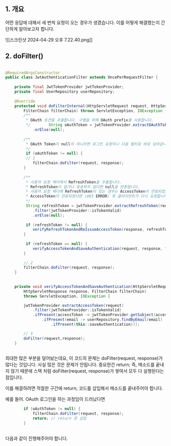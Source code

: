 ## 1. 개요
어떤 응답에 대해서 세 번씩 요청이 오는 경우가 생겼습니다. 이를 어떻게 해결했는지 간단하게 알아보고자 합니다.

![[스크린샷 2024-04-29 오후 7.22.40.png]]

## 2. doFilter()
```java
  
@RequiredArgsConstructor  
public class JwtAuthenticationFilter extends OncePerRequestFilter {  
  
    private final JwtTokenProvider jwtTokenProvider;  
    private final UserRepository userRepository;  
  
    @Override  
    protected void doFilterInternal(HttpServletRequest request, HttpServletResponse response,  
        FilterChain filterChain) throws ServletException, IOException {  
        /**  
         * OAuth 토큰을 추출합니다. 구별을 위해 OAuth prefix를 사용합니다.  
         */        String oAuthToken = jwtTokenProvider.extractOAuthToken(request)  
            .orElse(null);  
  
        /**  
         * OAuth Token이 null이 아니라면 로그인 요청이니 다음 필터로 바로 넘어갑니다.  
         */        
         if (oAuthToken != null) {  
         // 1 
            filterChain.doFilter(request, response);  
        }  
  
        /**  
         * 사용자 요청 헤더에서 RefreshToken을 추출합니다.  
         * RefreshToken이 없거나 유효하지 않다면 null을 반환합니다.  
         * 사용자 요청 헤더에 RefreshToken이 있는 경우는 AccessToken이 만료되었을 때입니다.  
         * AccessToken이 만료되었다면 (403 ERROR) 후 클라이언트가 다시 요청합니다.  
         */        
         String refreshToken = jwtTokenProvider.extractRefreshToken(request)  
            .filter(jwtTokenProvider::isTokenValid)  
            .orElse(null);  
       
         if (refreshToken != null) {  
            verifyRefreshTokenAndReIssueAccessToken(response, refreshToken);  
        }  
  
         if (refreshToken == null) {  
            verifyAccessTokenAndSaveAuthentication(request, response, filterChain);  
        }  
        
        // 2
        filterChain.doFilter(request, response);  
    }  
  
  
    private void verifyAccessTokenAndSaveAuthentication(HttpServletRequest request,  
        HttpServletResponse response, FilterChain filterChain)  
        throws ServletException, IOException {  

	    jwtTokenProvider.extractAccessToken(request)  
            .filter(jwtTokenProvider::isTokenValid)  
            .ifPresent(accessToken -> jwtTokenProvider.getSubject(accessToken)  
                .ifPresent(email -> userRepository.findByEmail(email)  
                    .ifPresent(this::saveAuthentication)));  

		// 3
        doFilter(request,response);
    }  
  
```

최대한 많은 부분을 덜어놨는데요, 이 코드의 문제는 doFilter(request, response)가 많다는 것입니다. 사실 많은 것은 문제가 안됩니다. 중요한건 return; 즉, 메소드를 끝내지 않기 때문에 스택 처럼 doFilter(request, response)가 쌓여서 모두 다 실행된다는 점입니다. 

이를 해결하려면 적절한 구간에 return; 코드를 삽입해서 메소드를 끝내주어야 합니다. 

예를 들어. OAuth 로그인을 하는 과정임이 드러났다면 
```java
	    if (oAuthToken != null) {  
            filterChain.doFilter(request, response);  
            return; // return 문 삽입
        }  
  
```

다음과 같이 진행해주어야 합니다. 